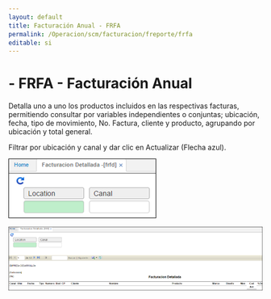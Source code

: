 ```yaml
---
layout: default
title: Facturación Anual - FRFA
permalink: /Operacion/scm/facturacion/freporte/frfa
editable: si
---
```


# - FRFA - Facturación Anual

Detalla uno a uno los productos incluidos en las respectivas facturas, permitiendo consultar por variables independientes o conjuntas; ubicación, fecha, tipo de movimiento, No. Factura, cliente y producto, agrupando por ubicación y total general.  

Filtrar por ubicación y canal y dar clic en Actualizar (Flecha azul).  

![](frfd1.png)

![](frfd2.png)




